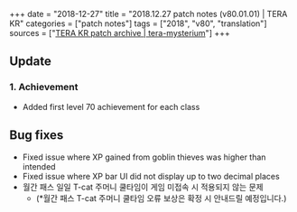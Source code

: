 +++
date = "2018-12-27"
title = "2018.12.27 patch notes (v80.01.01) | TERA KR"
categories = ["patch notes"]
tags = ["2018", "v80", "translation"]
sources = ["[TERA KR patch archive | tera-mysterium](/ko/patch/2018/v80-01-01)"]
+++

## Update

### **1.** Achievement
- Added first level 70 achievement for each class

## Bug fixes

- Fixed issue where XP gained from goblin thieves was higher than intended
- Fixed issue where XP bar UI did not display up to two decimal places
- 월간 패스 일일 T-cat 주머니 쿨타임이 게임 미접속 시 적용되지 않는 문제
  - (*월간 패스 T-cat 주머니 쿨타임 오류 보상은 확정 시 안내드릴 예정입니다.)
